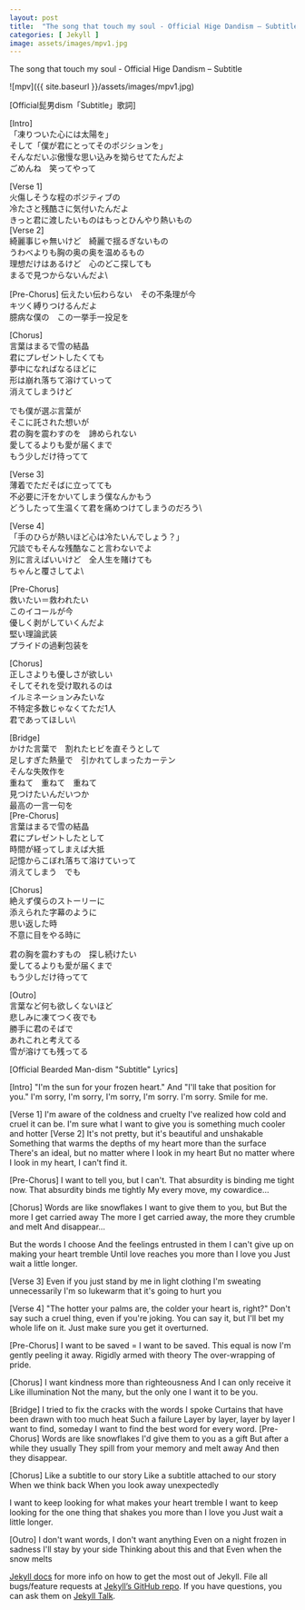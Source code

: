 ```yaml
---
layout: post
title:  "The song that touch my soul - Official Hige Dandism – Subtitle"
categories: [ Jekyll ]
image: assets/images/mpv1.jpg
---
```

The song that touch my soul - Official Hige Dandism – Subtitle

![mpv]({{ site.baseurl }}/assets/images/mpv1.jpg)

[Official髭男dism「Subtitle」歌詞]

[Intro]\
「凍りついた心には太陽を」\
そして「僕が君にとってそのポジションを」\
そんなだいぶ傲慢な思い込みを拗らせてたんだよ\
ごめんね　笑ってやって

[Verse 1]\
火傷しそうな程のポジティブの\
冷たさと残酷さに気付いたんだよ\
きっと君に渡したいものはもっとひんやり熱いもの\
[Verse 2]\
綺麗事じゃ無いけど　綺麗で揺るぎないもの\
うわべよりも胸の奥の奥を温めるもの\
理想だけはあるけど　心のどこ探しても\
まるで見つからないんだよ\

[Pre-Chorus]
伝えたい伝わらない　その不条理が今\
キツく縛りつけるんだよ\
臆病な僕の　この一挙手一投足を

[Chorus]\
言葉はまるで雪の結晶\
君にプレゼントしたくても\
夢中になればなるほどに\
形は崩れ落ちて溶けていって\
消えてしまうけど

でも僕が選ぶ言葉が\
そこに託された想いが\
君の胸を震わすのを　諦められない\
愛してるよりも愛が届くまで\
もう少しだけ待ってて

[Verse 3]\
薄着でただそばに立ってても\
不必要に汗をかいてしまう僕なんかもう\
どうしたって生温くて君を痛めつけてしまうのだろう\

[Verse 4]\
「手のひらが熱いほど心は冷たいんでしょう？」\
冗談でもそんな残酷なこと言わないでよ\
別に言えばいいけど　全人生を賭けても\
ちゃんと覆さしてよ\

[Pre-Chorus]\
救いたい＝救われたい\
このイコールが今\
優しく剥がしていくんだよ\
堅い理論武装\
プライドの過剰包装を

[Chorus]\
正しさよりも優しさが欲しい\
そしてそれを受け取れるのは\
イルミネーションみたいな\
不特定多数じゃなくてただ1人\
君であってほしい\

[Bridge]\
かけた言葉で　割れたヒビを直そうとして\
足しすぎた熱量で　引かれてしまったカーテン\
そんな失敗作を\
重ねて　重ねて　重ねて\
見つけたいんだいつか\
最高の一言一句を\
[Pre-Chorus]\
言葉はまるで雪の結晶\
君にプレゼントしたとして\
時間が経ってしまえば大抵\
記憶からこぼれ落ちて溶けていって\
消えてしまう　でも

[Chorus]\
絶えず僕らのストーリーに\
添えられた字幕のように\
思い返した時\
不意に目をやる時に

君の胸を震わすもの　探し続けたい\
愛してるよりも愛が届くまで\
もう少しだけ待ってて

[Outro]\
言葉など何も欲しくないほど\
悲しみに凍てつく夜でも\
勝手に君のそばで\
あれこれと考えてる\
雪が溶けても残ってる



[Official Bearded Man-dism "Subtitle" Lyrics]

[Intro]
"I'm the sun for your frozen heart."
And "I'll take that position for you."
I'm sorry, I'm sorry, I'm sorry, I'm sorry.
I'm sorry. Smile for me.

[Verse 1]
I'm aware of the coldness and cruelty
I've realized how cold and cruel it can be.
I'm sure what I want to give you is something much cooler and hotter
[Verse 2]
It's not pretty, but it's beautiful and unshakable
Something that warms the depths of my heart more than the surface
There's an ideal, but no matter where I look in my heart
But no matter where I look in my heart, I can't find it.

[Pre-Chorus]
I want to tell you, but I can't. That absurdity is binding me tight now.
That absurdity binds me tightly
My every move, my cowardice...

[Chorus]
Words are like snowflakes
I want to give them to you, but
But the more I get carried away
The more I get carried away, the more they crumble and melt
And disappear...

But the words I choose
And the feelings entrusted in them
I can't give up on making your heart tremble
Until love reaches you more than I love you
Just wait a little longer.

[Verse 3]
Even if you just stand by me in light clothing
I'm sweating unnecessarily
I'm so lukewarm that it's going to hurt you

[Verse 4]
"The hotter your palms are, the colder your heart is, right?"
Don't say such a cruel thing, even if you're joking.
You can say it, but I'll bet my whole life on it.
Just make sure you get it overturned.

[Pre-Chorus]
I want to be saved = I want to be saved.
This equal is now
I'm gently peeling it away.
Rigidly armed with theory
The over-wrapping of pride.

[Chorus]
I want kindness more than righteousness
And I can only receive it
Like illumination
Not the many, but the only one
I want it to be you.

[Bridge]
I tried to fix the cracks with the words I spoke
Curtains that have been drawn with too much heat
Such a failure
Layer by layer, layer by layer
I want to find, someday
I want to find the best word for every word.
[Pre-Chorus]
Words are like snowflakes
I'd give them to you as a gift
But after a while they usually
They spill from your memory and melt away
And then they disappear.

[Chorus]
Like a subtitle to our story
Like a subtitle attached to our story
When we think back
When you look away unexpectedly

I want to keep looking for what makes your heart tremble
I want to keep looking for the one thing that shakes you more than I love you
Just wait a little longer.

[Outro]
I don't want words, I don't want anything
Even on a night frozen in sadness
I'll stay by your side
Thinking about this and that
Even when the snow melts















[Jekyll docs][jekyll-docs] for more info on how to get the most out of Jekyll. File all bugs/feature requests at [Jekyll’s GitHub repo][jekyll-gh]. If you have questions, you can ask them on [Jekyll Talk][jekyll-talk].

[jekyll-docs]: https://jekyllrb.com/docs/home
[jekyll-gh]:   https://github.com/jekyll/jekyll
[jekyll-talk]: https://talk.jekyllrb.com/
